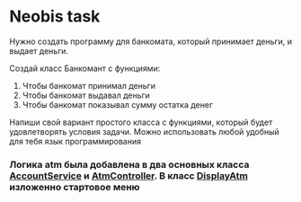 # Neobis task
Нужно создать программу для банкомата, который принимает деньги, и выдает деньги. 

Создай класс Банкомант с функциями: 

1. Чтобы банкомат принимал деньги
2. Чтобы банкомат выдавал деньги 
3. Чтобы банкомат показывал сумму остатка денег

Напиши свой вариант простого класса с функциями, который будет удовлетворять условия задачи.  Можно использовать любой удобный для тебя язык программирования 

### Логика atm была добавлена в два основных класса [AccountService](https://github.com/KimIlia91/NeobisClubsTask/blob/main/NeobisTask/Service/AccountService.cs) и [AtmController](https://github.com/KimIlia91/NeobisClubsTask/blob/main/NeobisTask/Controllers/AccountController.cs). В класс [DisplayAtm]() изложенно стартовое меню 

